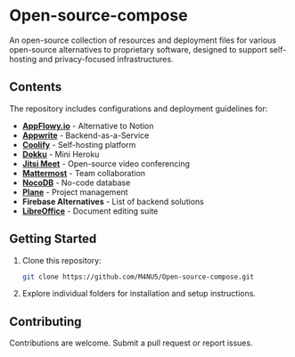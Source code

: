 # Open-source-compose

An open-source collection of resources and deployment files for various open-source alternatives to proprietary software, designed to support self-hosting and privacy-focused infrastructures.

## Contents

The repository includes configurations and deployment guidelines for:

- [**AppFlowy.io**](https://appflowy.io/) - Alternative to Notion
- [**Appwrite**](https://appwrite.io/) - Backend-as-a-Service
- [**Coolify**](https://coolify.io/) - Self-hosting platform
- [**Dokku**](https://dokku.com/) - Mini Heroku
- [**Jitsi Meet**](https://jitsi.org/) - Open-source video conferencing
- [**Mattermost**](https://mattermost.com/) - Team collaboration
- [**NocoDB**](https://nocodb.com/) - No-code database
- [**Plane**](https://plane.so/) - Project management
- **Firebase Alternatives** - List of backend solutions
- [**LibreOffice**](https://www.libreoffice.org/) - Document editing suite

## Getting Started

1. Clone this repository:
   ```bash
   git clone https://github.com/M4NU5/Open-source-compose.git
   ```
2. Explore individual folders for installation and setup instructions.

## Contributing

Contributions are welcome. Submit a pull request or report issues.
